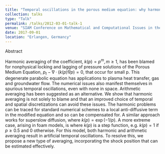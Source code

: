 ```yaml
---
title: "Temporal oscillations in the porous medium equation: why harmonic averaging itself is not to blame"
collection: talks
type: "Talk"
permalink: /talks/2012-03-01-talk-1
venue: "SIAM Conference on Mathematical and Computational Issues in the Geosciences 2017"
date: 2017-09-01
location: "Erlangen, Germancy"
---
```


Abstract

Harmonic averaging of the coefficient, $k(p) = p^m, m ≥ 1$, has been blamed for nonphysical locking and lagging of pressure
solutions of the Porous Medium Equation, $p_t − ∇ · (k(p)∇p) = 0$, that occur for small p. This degenerate parabolic equation
has applications to plasma heat transfer, gas and groundwater flow. The numerical issues also manifest themselves in spurious temporal oscillations, even with none in space. Arithmetic averaging has been suggested as an alternative. We show that harmonic averaging is not solely to blame and that an improved choice of temporal and spatial discretizations can avoid these issues. The harmonic problems can be traced for standard numerical schemes to a local anti-diffusive term in the modified equation and so can be compensated for. A similar approach works for superslow diffusion, where $k(p) = \exp(−1/p)$.
A more extreme case, arising in foam models, is where $k(p)$ is a step function, e.g. $k(p) = 1$ if $p ≥ 0.5$ and 0 otherwise. For this model, both harmonic and arithmetic averaging result in artificial temporal oscillations. To resolve this, we propose a new type of averaging, incorporating the shock position that can be estimated effectively.
